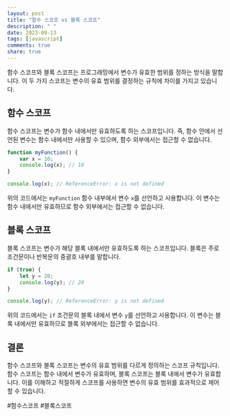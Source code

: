 ```yaml
---
layout: post
title: "함수 스코프 vs 블록 스코프"
description: " "
date: 2023-09-13
tags: [javascript]
comments: true
share: true
---
```


함수 스코프와 블록 스코프는 프로그래밍에서 변수가 유효한 범위를 정하는 방식을 말합니다. 이 두 가지 스코프는 변수의 유효 범위를 결정하는 규칙에 차이를 가지고 있습니다.

## 함수 스코프

함수 스코프는 변수가 함수 내에서만 유효하도록 하는 스코프입니다. 즉, 함수 안에서 선언된 변수는 함수 내에서만 사용할 수 있으며, 함수 외부에서는 접근할 수 없습니다.

```javascript
function myFunction() {
    var x = 10;
    console.log(x); // 10
}

console.log(x); // ReferenceError: x is not defined
```

위의 코드에서는 `myFunction` 함수 내부에서 변수 `x`를 선언하고 사용합니다. 이 변수는 함수 내에서만 유효하므로 함수 외부에서는 접근할 수 없습니다.

## 블록 스코프

블록 스코프는 변수가 해당 블록 내에서만 유효하도록 하는 스코프입니다. 블록은 주로 조건문이나 반복문의 중괄호 내부를 말합니다. 

```javascript
if (true) {
    let y = 20;
    console.log(y); // 20
}

console.log(y); // ReferenceError: y is not defined
```

위의 코드에서는 `if` 조건문의 블록 내에서 변수 `y`를 선언하고 사용합니다. 이 변수는 블록 내에서만 유효하므로 블록 외부에서는 접근할 수 없습니다. 

## 결론

함수 스코프와 블록 스코프는 변수의 유효 범위를 다르게 정의하는 스코프 규칙입니다. 함수 스코프는 함수 내에서 변수가 유효하며, 블록 스코프는 블록 내에서 변수가 유효합니다. 이를 이해하고 적절하게 스코프를 사용하면 변수의 유효 범위를 효과적으로 제어할 수 있습니다.

#함수스코프 #블록스코프